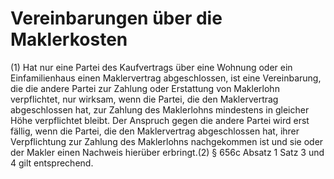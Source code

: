 # Vereinbarungen über die Maklerkosten

(1) Hat nur eine Partei des Kaufvertrags über eine Wohnung oder ein Einfamilienhaus einen Maklervertrag abgeschlossen, ist eine Vereinbarung, die die andere Partei zur Zahlung oder Erstattung von Maklerlohn verpflichtet, nur wirksam, wenn die Partei, die den Maklervertrag abgeschlossen hat, zur Zahlung des Maklerlohns mindestens in gleicher Höhe verpflichtet bleibt. Der Anspruch gegen die andere Partei wird erst fällig, wenn die Partei, die den Maklervertrag abgeschlossen hat, ihrer Verpflichtung zur Zahlung des Maklerlohns nachgekommen ist und sie oder der Makler einen Nachweis hierüber erbringt.(2) § 656c Absatz 1 Satz 3 und 4 gilt entsprechend. 

